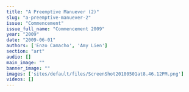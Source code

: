 ```yaml
---
title: "A Preemptive Manuever (2)"
slug: "a-preemptive-manuever-2"
issue: "Commencement"
issue_full_name: "Commencement 2009"
year: "2009"
date: "2009-06-01"
authors: ['Enzo Camacho', 'Amy Lien']
section: "art"
audio: []
main_image: ""
banner_image: ""
images: ['sites/default/files/ScreenShot20180501at8.46.12PM.png']
videos: []
---
```

